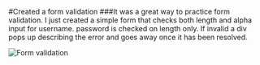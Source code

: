 #Created a form validation
###It was a great way to practice form validation. I just created a simple form that checks both length and alpha input for username. password is checked on length only. If invalid a div pops up describing the error and goes away once it has been resolved.  

![Form validation](/static/img/form-validation.gif)
